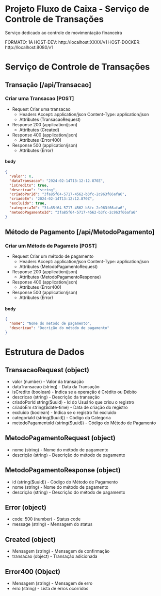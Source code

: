 # Projeto Fluxo de Caixa - Serviço de Controle de Transações
Serviço dedicado ao controle de movimentação financeira

FORMATO: 1A
HOST-DEV: http://localhost:XXXX/v1
HOST-DOCKER: http://localhost:8080/v1


# Serviço de Controle de Transações
## Transação [/api/Transacao]
### Criar uma Transacao [POST]
+ Request Criar uma transacao 
    + Headers
            Accept: application/json
            Content-Type: application/json
    + Attributes (TransacaoRequest)
+ Response 200 (application/json)
    + Attributes (Created)
+ Response 400 (application/json)
    + Attributes (Error400)
+ Response 500 (application/json)
    + Attributes (Error)
#### body
```json
{
  "valor": 0,
  "dataTransacao": "2024-02-14T13:12:12.870Z",
  "isCredito": true,
  "descricao": "string",
  "criadoPorId": "3fa85f64-5717-4562-b3fc-2c963f66afa6",
  "criadoEm": "2024-02-14T13:12:12.870Z",
  "excluido": true,
  "categoriaId": "3fa85f64-5717-4562-b3fc-2c963f66afa6",
  "metodoPagamentoId": "3fa85f64-5717-4562-b3fc-2c963f66afa6"
}
```

## Método de Pagamento [/api/MetodoPagamento]
### Criar um Método de Pagameto [POST]
+ Request Criar um método de pagamento 
    + Headers
            Accept: application/json
            Content-Type: application/json
    + Attributes (MetodoPagamentoRequest)
+ Response 200 (application/json)
    + Attributes (MetodoPagamentoResponse)
+ Response 400 (application/json)
    + Attributes (Error400)
+ Response 500 (application/json)
    + Attributes (Error)
#### body
```json
{
  "nome": "Nome do metodo de pagamento",
  "descricao": "Decrição do método de pagamento"
}
```


# Estrutura de Dados
## TransacaoRequest (object)
+ valor (number) - Valor da transação
+ dataTransacao (string) - Data da Transação
+ isCredito (boolean) - Indica se a operação é Crédito ou Débito
+ descricao (string) - Descrição da transação
+ criadoPorId string($uuid) - Id do Usuário que criou o registro
+ criadoEm string($date-time) - Data de criação do registro
+ excluido (boolean) - Indica se o registro foi excluído
+ categoriaId (string($uuid)) - Código da Categoria
+ metodoPagamentoId (string($uuid)) - Código do Método de Pagamento

## MetodoPagamentoRequest (object)
+ nome (string) - Nome do método de pagamento
+ descrição (string) - Descrição do método de pagamento

## MetodoPagamentoResponse (object)
+ id (string($uuid)) - Código do Método de Pagamento
+ nome (string) - Nome do método de pagamento
+ descrição (string) - Descrição do método de pagamento
  
## Error (object)
+ code: 500 (number) - Status code
+ message (string) - Mensagem do status
  
## Created (object)
+ Mensagem (string) - Mensagem de confirmação
+ transacao (object) - Transação adicionada

## Error400 (Object)
+ Mensagem (string) - Mensagem de erro
+ erro (string) - Lista de erros ocorridos

